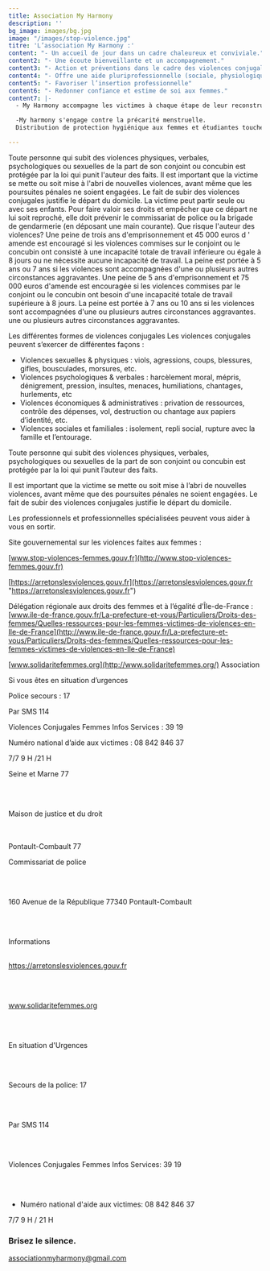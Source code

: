 ```yaml
---
title: Association My Harmony
description: ''
bg_image: images/bg.jpg
image: "/images/stop-violence.jpg"
titre: 'L’association My Harmony :'
content: "- Un accueil de jour dans un cadre chaleureux et conviviale."
content2: "- Une écoute bienveillante et un accompagnement."
content3: "- Action et préventions dans le cadre des violences conjugales."
content4: "- Offre une aide pluriprofessionnelle (sociale, physiologique et juridiques)"
content5: "- Favoriser l’insertion professionnelle"
content6: "- Redonner confiance et estime de soi aux femmes."
content7: |-
  - My Harmony accompagne les victimes à chaque étape de leur reconstruction jusqu’au regain d’autonomie.

  -My harmony s'engage contre la précarité menstruelle.
  Distribution de protection hygiénique aux femmes et étudiantes touchées par la précarité.

---
```

Toute personne qui subit des violences physiques, verbales, psychologiques ou sexuelles de la part de son conjoint ou concubin est protégée par la loi qui punit l'auteur des faits. Il est important que la victime se mette ou soit mise à l'abri de nouvelles violences, avant même que les poursuites pénales ne soient engagées. Le fait de subir des violences conjugales justifie le départ du domicile. La victime peut partir seule ou avec ses enfants. Pour faire valoir ses droits et empêcher que ce départ ne lui soit reproché, elle doit prévenir le commissariat de police ou la brigade de gendarmerie (en déposant une main courante). Que risque l'auteur des violences? Une peine de trois ans d'emprisonnement et 45 000 euros d ' amende est encouragé si les violences commises sur le conjoint ou le concubin ont consisté à une incapacité totale de travail inférieure ou égale à 8 jours ou ne nécessite aucune incapacité de travail. La peine est portée à 5 ans ou 7 ans si les violences sont accompagnées d'une ou plusieurs autres circonstances aggravantes. Une peine de 5 ans d'emprisonnement et 75 000 euros d'amende est encouragée si les violences commises par le conjoint ou le concubin ont besoin d'une incapacité totale de travail supérieure à 8 jours. La peine est portée à 7 ans ou 10 ans si les violences sont accompagnées d'une ou plusieurs autres circonstances aggravantes. une ou plusieurs autres circonstances aggravantes. 

Les différentes formes de violences conjugales Les violences conjugales peuvent s’exercer de différentes façons :

* Violences sexuelles & physiques : viols, agressions, coups, blessures, gifles, bousculades, morsures, etc.
* Violences psychologiques & verbales : harcèlement moral, mépris, dénigrement, pression, insultes, menaces, humiliations, chantages, hurlements, etc
* Violences économiques & administratives : privation de ressources, contrôle des dépenses, vol, destruction ou chantage aux papiers d’identité, etc.
* Violences sociales et familiales : isolement, repli social, rupture avec la famille et l’entourage.

Toute personne qui subit des violences physiques, verbales, psychologiques ou sexuelles de la part de son conjoint ou concubin est protégée par la loi qui punit l’auteur des faits.

Il est important que la victime se mette ou soit mise à l’abri de nouvelles violences, avant même que des poursuites pénales ne soient engagées. Le fait de subir des violences conjugales justifie le départ du domicile.

Les professionnels et professionnelles spécialisées peuvent vous aider à vous en sortir.

Site gouvernemental sur les violences faites aux femmes :

[www.stop-violences-femmes.gouv.fr](http://www.stop-violences-femmes.gouv.fr)

[https://arretonslesviolences.gouv.fr](https://arretonslesviolences.gouv.fr "https://arretonslesviolences.gouv.fr")

Délégation régionale aux droits des femmes et à l’égalité d’Île-de-France : [www.ile-de-france.gouv.fr/La-prefecture-et-vous/Particuliers/Droits-des-femmes/Quelles-ressources-pour-les-femmes-victimes-de-violences-en-Ile-de-France](http://www.ile-de-france.gouv.fr/La-prefecture-et-vous/Particuliers/Droits-des-femmes/Quelles-ressources-pour-les-femmes-victimes-de-violences-en-Ile-de-France)

[www.solidaritefemmes.org](http://www.solidaritefemmes.org/) Association

Si vous êtes en situation d’urgences

Police secours : 17

Par SMS 114

Violences Conjugales Femmes Infos Services : 39 19

Numéro national d’aide aux victimes : 08 842 846 37

7/7 9 H /21 H

Seine et Marne 77

</br> </br>

Maison de justice et du droit

</br> </br> Pontault-Combault 77

Commissariat de police

</br> </br>

160 Avenue de la République 77340 Pontault-Combault

</br> </br>

Informations </br> </br>

https://arretonslesviolences.gouv.fr

</br> </br>

www.solidaritefemmes.org

</br> </br>

En situation d'Urgences

</br> </br>

Secours de la police: 17

</br> </br>

Par SMS 114

</br> </br>

Violences Conjugales Femmes Infos Services: 39 19

</br> </br>

* Numéro national d'aide aux victimes: 08 842 846 37

7/7 9 H / 21 H

### Brisez le silence.

associationmyharmony@gmail.com